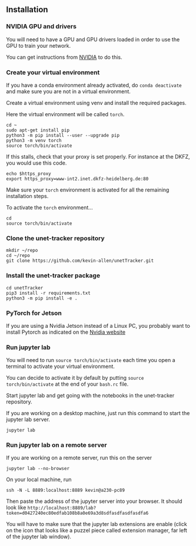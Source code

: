 ## Installation


### NVIDIA GPU and drivers

You will need to have a GPU and GPU drivers loaded in order to use the GPU to train your network.

You can get instructions from [NVIDIA](https://docs.nvidia.com/datacenter/tesla/tesla-installation-notes/index.html) to do this.


### Create your virtual environment

If you have a conda environment already activated, do `conda deactivate` and make sure you are not in a virtual environment.

Create a virtual environment using venv and install the required packages.

Here the virtual environment will be called `torch`.

```
cd ~
sudo apt-get install pip
python3 -m pip install --user --upgrade pip
python3 -m venv torch
source torch/bin/activate
```

If this stalls, check that your proxy is set properly. For instance at the DKFZ, you would use this code.

```
echo $https_proxy
export https_proxy=www-int2.inet.dkfz-heidelberg.de:80
```

Make sure your `torch` environment is activated for all the remaining installation steps.

To activate the `torch` environment...
```
cd 
source torch/bin/activate
```

### Clone the unet-tracker repository

```
mkdir ~/repo
cd ~/repo
git clone https://github.com/kevin-allen/unetTracker.git
```

### Install the unet-tracker package

```
cd unetTracker
pip3 install -r requirements.txt 
python3 -m pip install -e .
```
### PyTorch for Jetson

If you are using a Nvidia Jetson instead of a Linux PC, you probably want to install Pytorch as indicated on the [Nvidia website](https://forums.developer.nvidia.com/t/pytorch-for-jetson/72048)


### Run jupyter lab


You will need to run `source torch/bin/activate` each time you open a terminal to activate your virtual environment. 

You can decide to activate it by default by putting `source torch/bin/activate` at the end of your `bash.rc` file.

Start jupyter lab and get going with the notebooks in the unet-tracker repository.

If you are working on a desktop machine, just run this command to start the jupyter lab server.

```
jupyter lab
```


### Run jupyter lab on a remote server

If you are working on a remote server, run this on the server

```
jupyter lab --no-browser
```

On your local machine, run

```
ssh -N -L 8889:localhost:8889 kevin@a230-pc89
```

Then paste the address of the jupyter server into your browser. It should look like `http://localhost:8889/lab?token=d0427240ec80edfab108b8a0e69a3d8sdfasdfasdfasdfa6`


You will have to make sure that the jupyter lab extensions are enable (click on the icon that looks like a puzzel piece called extension manager, far left of the jupyter lab window).

